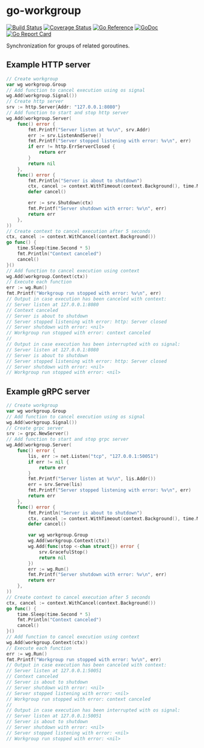 # go-workgroup

[![Build Status](https://travis-ci.com/da440dil/go-workgroup.svg?branch=master)](https://travis-ci.com/da440dil/go-workgroup)
[![Coverage Status](https://coveralls.io/repos/github/da440dil/go-workgroup/badge.svg?branch=master)](https://coveralls.io/github/da440dil/go-workgroup?branch=master)
[![Go Reference](https://pkg.go.dev/badge/github.com/da440dil/go-workgroup.svg)](https://pkg.go.dev/github.com/da440dil/go-workgroup)
[![GoDoc](https://godoc.org/github.com/da440dil/go-workgroup?status.svg)](https://godoc.org/github.com/da440dil/go-workgroup)
[![Go Report Card](https://goreportcard.com/badge/github.com/da440dil/go-workgroup)](https://goreportcard.com/report/github.com/da440dil/go-workgroup)

Synchronization for groups of related goroutines.

## Example HTTP server

```go
// Create workgroup
var wg workgroup.Group
// Add function to cancel execution using os signal
wg.Add(workgroup.Signal())
// Create http server
srv := http.Server{Addr: "127.0.0.1:8080"}
// Add function to start and stop http server
wg.Add(workgroup.Server(
	func() error {
		fmt.Printf("Server listen at %v\n", srv.Addr)
		err := srv.ListenAndServe()
		fmt.Printf("Server stopped listening with error: %v\n", err)
		if err != http.ErrServerClosed {
			return err
		}
		return nil
	},
	func() error {
		fmt.Println("Server is about to shutdown")
		ctx, cancel := context.WithTimeout(context.Background(), time.Millisecond*100)
		defer cancel()

		err := srv.Shutdown(ctx)
		fmt.Printf("Server shutdown with error: %v\n", err)
		return err
	},
))
// Create context to cancel execution after 5 seconds
ctx, cancel := context.WithCancel(context.Background())
go func() {
	time.Sleep(time.Second * 5)
	fmt.Println("Context canceled")
	cancel()
}()
// Add function to cancel execution using context
wg.Add(workgroup.Context(ctx))
// Execute each function
err := wg.Run()
fmt.Printf("Workgroup run stopped with error: %v\n", err)
// Output in case execution has been canceled with context:
// Server listen at 127.0.0.1:8080
// Context canceled
// Server is about to shutdown
// Server stopped listening with error: http: Server closed
// Server shutdown with error: <nil>
// Workgroup run stopped with error: context canceled
//
// Output in case execution has been interrupted with os signal:
// Server listen at 127.0.0.1:8080
// Server is about to shutdown
// Server stopped listening with error: http: Server closed
// Server shutdown with error: <nil>
// Workgroup run stopped with error: <nil>
```

## Example gRPC server

```go
// Create workgroup
var wg workgroup.Group
// Add function to cancel execution using os signal
wg.Add(workgroup.Signal())
// Create grpc server
srv := grpc.NewServer()
// Add function to start and stop grpc server
wg.Add(workgroup.Server(
	func() error {
		lis, err := net.Listen("tcp", "127.0.0.1:50051")
		if err != nil {
			return err
		}
		fmt.Printf("Server listen at %v\n", lis.Addr())
		err = srv.Serve(lis)
		fmt.Printf("Server stopped listening with error: %v\n", err)
		return err
	},
	func() error {
		fmt.Println("Server is about to shutdown")
		ctx, cancel := context.WithTimeout(context.Background(), time.Millisecond*100)
		defer cancel()

		var wg workgroup.Group
		wg.Add(workgroup.Context(ctx))
		wg.Add(func(stop <-chan struct{}) error {
			srv.GracefulStop()
			return nil
		})
		err := wg.Run()
		fmt.Printf("Server shutdown with error: %v\n", err)
		return err
	},
))
// Create context to cancel execution after 5 seconds
ctx, cancel := context.WithCancel(context.Background())
go func() {
	time.Sleep(time.Second * 5)
	fmt.Println("Context canceled")
	cancel()
}()
// Add function to cancel execution using context
wg.Add(workgroup.Context(ctx))
// Execute each function
err := wg.Run()
fmt.Printf("Workgroup run stopped with error: %v\n", err)
// Output in case execution has been canceled with context:
// Server listen at 127.0.0.1:50051
// Context canceled
// Server is about to shutdown
// Server shutdown with error: <nil>
// Server stopped listening with error: <nil>
// Workgroup run stopped with error: context canceled
//
// Output in case execution has been interrupted with os signal:
// Server listen at 127.0.0.1:50051
// Server is about to shutdown
// Server shutdown with error: <nil>
// Server stopped listening with error: <nil>
// Workgroup run stopped with error: <nil>
```
